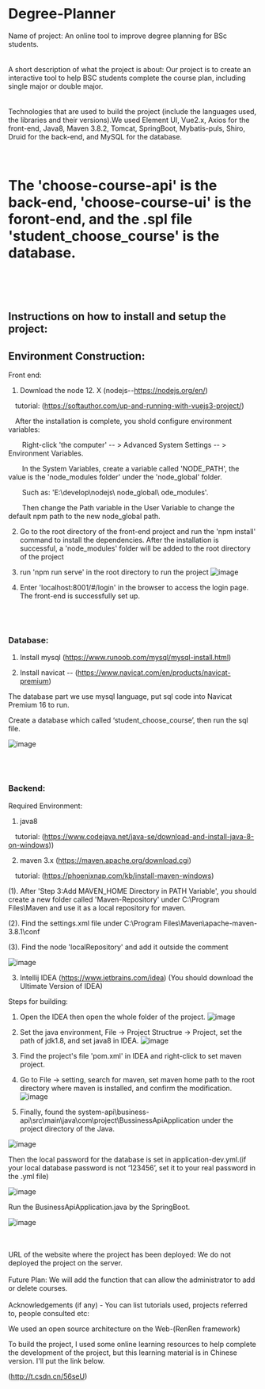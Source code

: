 # Degree-Planner
Name of project: An online tool to improve degree planning for BSc students.
<br>
<br>
<br>
A short description of what the project is about: Our project is to create an interactive tool to help BSC students complete the course plan, including single major or double major.
<br>
<br>
<br>
Technologies that are used to build the project (include the languages used, the libraries and their versions).We used Element UI, Vue2.x, Axios for the front-end, Java8, Maven 3.8.2, Tomcat, SpringBoot, Mybatis-puls, Shiro, Druid for the back-end, and MySQL for the database.
<br>
<br>
<br>

<h1>The 'choose-course-api' is the back-end, 'choose-course-ui' is the foront-end, and the .spl file 'student_choose_course' is the database.</h1>
<br>
<br>
<br>
<h2>Instructions on how to install and setup the project:</h2>

  <h2>Environment Construction:</h2>

</h3>Front end:</h3>


1. Download the node 12. X (nodejs--https://nodejs.org/en/)

&emsp;tutorial: (https://softauthor.com/up-and-running-with-vuejs3-project/)

&emsp;After the installation is complete, you shold configure environment variables:

&emsp;&emsp;Right-click 'the computer' -- > Advanced System Settings -- > Environment Variables.

&emsp;&emsp;In the System Variables, create a variable called 'NODE_PATH', the value is the 'node_modules folder' under the 'node_global' folder. 

&emsp;&emsp;Such as: 'E:\develop\nodejs\ node_global\ ode_modules'.

&emsp;&emsp;Then change the Path variable in the User Variable to change the default npm path to the new node_global path.


2. Go to the root directory of the front-end project and run the 'npm install' command to install the dependencies. After the installation is successful, a 'node_modules' folder will be added to the root directory of the project

3. run 'npm run serve' in the root directory to run the project
![image](https://github.com/uoa-compsci399-s2-2022/Team6-Degree-Planner/blob/master/ReadmeImage/10.png)

4. Enter 'localhost:8001/#/login' in the browser to access the login page. The front-end is successfully set up.

<br>
<br>

<h3>Database:</h3>

1. Install mysql (https://www.runoob.com/mysql/mysql-install.html)

2. Install navicat -- (https://www.navicat.com/en/products/navicat-premium)

The database part we use mysql language, put sql code into Navicat Premium 16 to run.

Create a database which called ‘student_choose_course’, then run the sql file.

![image](https://github.com/uoa-compsci399-s2-2022/Team6-Degree-Planner/blob/master/ReadmeImage/5.png)

<br>
<br>

<h3>Backend:</h3>

Required Environment:

1. java8 

&emsp;tutorial: (https://www.codejava.net/java-se/download-and-install-java-8-on-windows))

2. maven 3.x (https://maven.apache.org/download.cgi)

&emsp;tutorial: (https://phoenixnap.com/kb/install-maven-windows)
  
  (1). After 'Step 3:Add MAVEN_HOME Directory in PATH Variable', you should create a new folder called 'Maven-Repository' under C:\Program Files\Maven and use it as a local repository for maven.

  (2). Find the settings.xml file under C:\Program Files\Maven\apache-maven-3.8.1\conf

  (3). Find the node 'localRepository' and add it outside the comment

   ![image](https://github.com/uoa-compsci399-s2-2022/Team6-Degree-Planner/blob/master/ReadmeImage/11.png)

3. Intellij IDEA (https://www.jetbrains.com/idea) (You should download the Ultimate Version of IDEA)

Steps for building:


1. Open the IDEA then open the whole folder of the project.
![image](https://github.com/uoa-compsci399-s2-2022/Team6-Degree-Planner/blob/master/ReadmeImage/12.png)

2. Set the java environment, File -> Project Structrue -> Project, set the path of jdk1.8, and set java8 in IDEA.
![image](https://github.com/uoa-compsci399-s2-2022/Team6-Degree-Planner/blob/master/ReadmeImage/4.png)

3. Find the project's file 'pom.xml' in IDEA and right-click to set maven project.

4. Go to File -> setting, search for maven, set maven home path to the root directory where maven is installed, and confirm the modification.
![image](https://github.com/uoa-compsci399-s2-2022/Team6-Degree-Planner/blob/master/ReadmeImage/3.png)

5. Finally, found the system-api\business-api\src\main\java\com\\project\BussinessApiApplication under the project directory of the Java.

![image](https://github.com/uoa-compsci399-s2-2022/Team6-Degree-Planner/blob/master/ReadmeImage/6.png)

Then the local password for the database is set in application-dev.yml.(if your local database password is not ‘123456’, set it to your real password in the .yml file)

![image](https://github.com/uoa-compsci399-s2-2022/Team6-Degree-Planner/blob/master/ReadmeImage/7.png)

Run the BusinessApiApplication.java by the SpringBoot.

![image](https://github.com/uoa-compsci399-s2-2022/Team6-Degree-Planner/blob/master/ReadmeImage/8.png)


<br>
<br>
URL of the website where the project has been deployed: We do not deployed the project on the server.

<br>
<br>
Future Plan: We will add the function that can allow the administrator to add or delete courses.

<br>
<br>
Acknowledgements (if any) - You can list tutorials used, projects referred to, people consulted etc:

We used an open source architecture on the Web-(RenRen framework)

To build the project, I used some online learning resources to help complete the development of the project, but this learning material is in Chinese version. I'll put the link below.

(http://t.csdn.cn/56seU)

